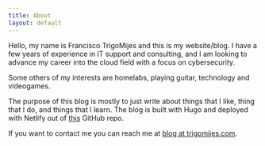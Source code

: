 ```yaml
---
title: About
layout: default
---
```


Hello, my name is Francisco TrigoMijes and this is my website/blog.
I have a few years of experience in IT support and consulting, and I am looking to advance my career into the cloud field with a focus on cybersecurity.

Some others of my interests are homelabs, playing guitar, technology and videogames.  

The purpose of this blog is mostly to just write about things that I like, thing that I do, and things that I learn.
The blog is built with Hugo and deployed with Netlify out of [this](https://github.com/FranciscoTrigo/trigomijesBlog) GitHub repo.


If you want to contact me you can reach me at [blog at trigomijes.com](mailto://blog@trigomijes.com). 
